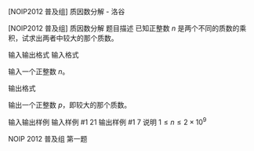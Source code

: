 



[NOIP2012 普及组] 质因数分解 - 洛谷














[NOIP2012 普及组] 质因数分解
题目描述
已知正整数 $n$ 是两个不同的质数的乘积，试求出两者中较大的那个质数。

输入输出格式
输入格式

输入一个正整数 $n$。

输出格式

输出一个正整数 $p$，即较大的那个质数。

输入输出样例
输入样例 #1
21
输出样例 #1
7
说明
$1 \le n\le 2\times 10^9$

NOIP 2012 普及组 第一题







